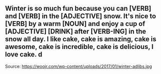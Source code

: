 Winter is so much fun because you can [VERB] and [VERB] in the [ADJECTIVE] snow.
It's nice to [VERB] by a warm [NOUN] and enjoy a cup of [ADJECTIVE] [DRINK] after [VERB-ING] in the snow all day.
I like cake, cake is amazing, cake is awesome, cake is incredible, cake is delicious, I love cake. d
---
Source: https://woojr.com/wp-content/uploads/2017/01/winter-adlibs.jpg
